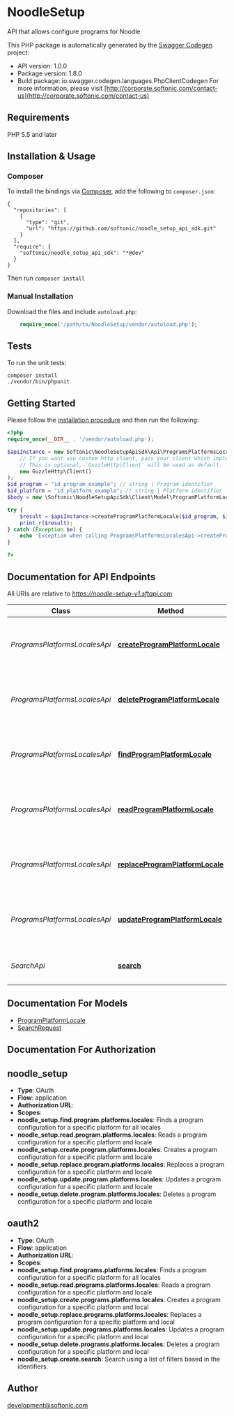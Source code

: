 # NoodleSetup
API that allows configure programs for Noodle

This PHP package is automatically generated by the [Swagger Codegen](https://github.com/swagger-api/swagger-codegen) project:

- API version: 1.0.0
- Package version: 1.8.0
- Build package: io.swagger.codegen.languages.PhpClientCodegen
For more information, please visit [http://corporate.softonic.com/contact-us](http://corporate.softonic.com/contact-us)

## Requirements

PHP 5.5 and later

## Installation & Usage
### Composer

To install the bindings via [Composer](http://getcomposer.org/), add the following to `composer.json`:

```
{
  "repositories": [
    {
      "type": "git",
      "url": "https://github.com/softonic/noodle_setup_api_sdk.git"
    }
  ],
  "require": {
    "softonic/noodle_setup_api_sdk": "*@dev"
  }
}
```

Then run `composer install`

### Manual Installation

Download the files and include `autoload.php`:

```php
    require_once('/path/to/NoodleSetup/vendor/autoload.php');
```

## Tests

To run the unit tests:

```
composer install
./vendor/bin/phpunit
```

## Getting Started

Please follow the [installation procedure](#installation--usage) and then run the following:

```php
<?php
require_once(__DIR__ . '/vendor/autoload.php');

$apiInstance = new Softonic\NoodleSetupApiSdk\Api\ProgramsPlatformsLocalesApi(
    // If you want use custom http client, pass your client which implements `GuzzleHttp\ClientInterface`.
    // This is optional, `GuzzleHttp\Client` will be used as default.
    new GuzzleHttp\Client()
);
$id_program = "id_program_example"; // string | Program identifier
$id_platform = "id_platform_example"; // string | Platform identifier
$body = new \Softonic\NoodleSetupApiSdk\Client\Model\ProgramPlatformLocale(); // \Softonic\NoodleSetupApiSdk\Client\Model\ProgramPlatformLocale | 

try {
    $result = $apiInstance->createProgramPlatformLocale($id_program, $id_platform, $body);
    print_r($result);
} catch (Exception $e) {
    echo 'Exception when calling ProgramsPlatformsLocalesApi->createProgramPlatformLocale: ', $e->getMessage(), PHP_EOL;
}

?>
```

## Documentation for API Endpoints

All URIs are relative to *https://noodle-setup-v1.sftapi.com*

Class | Method | HTTP request | Description
------------ | ------------- | ------------- | -------------
*ProgramsPlatformsLocalesApi* | [**createProgramPlatformLocale**](docs/Api/ProgramsPlatformsLocalesApi.md#createprogramplatformlocale) | **POST** /programs/{id_program}/platforms/{id_platform}/locales | Creates a program configuration for a specific platform and locale
*ProgramsPlatformsLocalesApi* | [**deleteProgramPlatformLocale**](docs/Api/ProgramsPlatformsLocalesApi.md#deleteprogramplatformlocale) | **DELETE** /programs/{id_program}/platforms/{id_platform}/locales/{id_locale} | Deletes a program configuration for a specific platform and locale
*ProgramsPlatformsLocalesApi* | [**findProgramPlatformLocale**](docs/Api/ProgramsPlatformsLocalesApi.md#findprogramplatformlocale) | **GET** /programs/{id_program}/platforms/{id_platform}/locales | Finds a program configuration for a specific platform for all locales
*ProgramsPlatformsLocalesApi* | [**readProgramPlatformLocale**](docs/Api/ProgramsPlatformsLocalesApi.md#readprogramplatformlocale) | **GET** /programs/{id_program}/platforms/{id_platform}/locales/{id_locale} | Reads a program configuration for a specific platform and locale
*ProgramsPlatformsLocalesApi* | [**replaceProgramPlatformLocale**](docs/Api/ProgramsPlatformsLocalesApi.md#replaceprogramplatformlocale) | **PUT** /programs/{id_program}/platforms/{id_platform}/locales/{id_locale} | Replaces a program configuration for a specific platform and locale
*ProgramsPlatformsLocalesApi* | [**updateProgramPlatformLocale**](docs/Api/ProgramsPlatformsLocalesApi.md#updateprogramplatformlocale) | **PATCH** /programs/{id_program}/platforms/{id_platform}/locales/{id_locale} | Updates a program configuration for a specific platform and locale
*SearchApi* | [**search**](docs/Api/SearchApi.md#search) | **POST** /search | Search a list of filters and returns the result


## Documentation For Models

 - [ProgramPlatformLocale](docs/Model/ProgramPlatformLocale.md)
 - [SearchRequest](docs/Model/SearchRequest.md)


## Documentation For Authorization


## noodle_setup

- **Type**: OAuth
- **Flow**: application
- **Authorization URL**: 
- **Scopes**: 
 - **noodle_setup.find.program.platforms.locales**: Finds a program configuration for a specific platform for all locales
 - **noodle_setup.read.program.platforms.locales**: Reads a program configuration for a specific platform and locale
 - **noodle_setup.create.program.platforms.locales**: Creates a program configuration for a specific platform and locale
 - **noodle_setup.replace.program.platforms.locales**: Replaces a program configuration for a specific platform and locale
 - **noodle_setup.update.program.platforms.locales**: Updates a program configuration for a specific platform and locale
 - **noodle_setup.delete.program.platforms.locales**: Deletes a program configuration for a specific platform and locale

## oauth2

- **Type**: OAuth
- **Flow**: application
- **Authorization URL**: 
- **Scopes**: 
 - **noodle_setup.find.programs.platforms.locales**: Finds a program configuration for a specific platform for all locales
 - **noodle_setup.read.programs.platforms.locales**: Reads a program configuration for a specific platform and locale
 - **noodle_setup.create.programs.platforms.locales**: Creates a program configuration for a specific platform and local
 - **noodle_setup.replace.programs.platforms.locales**: Replaces a program configuration for a specific platform and local
 - **noodle_setup.update.programs.platforms.locales**: Updates a program configuration for a specific platform and local
 - **noodle_setup.delete.programs.platforms.locales**: Deletes a program configuration for a specific platform and local
 - **noodle_setup.create.search**: Search using a list of filters based in the identifiers.


## Author

development@softonic.com


